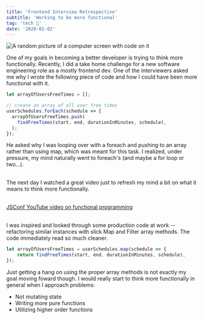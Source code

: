 ```yaml
---
title: 'Frontend Interview Retrospective'
subtitle: 'Working to be more functional'
tag: 'tech 🤖'
date: '2020-01-02'
---
```


![A random picture of a computer screen with code on it](/images/posts/interview-frontend-foreach/optimized-coding.jpg 'Computer screen with code on it')

One of my goals in becoming a better developer is trying to think more functionally. Recently, I did a take home challenge for a new software engineering role as a mostly frontend dev. One of the interviewers asked me why I wrote the following piece of code and how I could have been more functional with it.

```javascript
let arrayOfUsersFreeTimes = [];

// create an array of all user free times
userSchedules.forEach(schedule => {
  arrayOfUsersFreeTimes.push(
    findFreeTimes(start, end, durationInMinutes, schedule),
  );
});
```

He asked why I was looping over with a foreach and pushing to an array rather than using map, which was meant for this task. I realized, under pressure, my mind naturally went to foreach's (and maybe a for loop or two...).

\
The next day I watched a great video just to refresh my mind a bit on what it means to think more functionally.

\
[JSConf YouTube video on functional programming](https://img.youtube.com/vi/e-5obm1G_FY/0.jpg)

\
I was inspired and looked through some production code at work -- refactoring similar instances with slick Map and Filter array methods. The code immediately read so much cleaner.

```javascript
let arrayOfUsersFreeTimes = userSchedules.map(schedule => {
    return findFreeTimes(start, end, durationInMinutes, schedule),
});
```

Just getting a hang on using the proper array methods is not exactly my goal moving foward though. I would really start to think more functionally in general when I approach problems:

- Not mutating state
- Writing more pure functions
- Utilizing higher order functions
